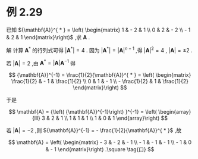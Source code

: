 # 例 2.29 
已知 ${\mathbf{A}}^{ * } = \left( \begin{matrix} 1 & - 2 & 1 \\ 0 & 2 & - 2 \\ - 1 & 2 & 1 \end{matrix}\right)$ ,求 $\mathbf{A}$ .

解 计算 ${\mathbf{A}}^{ * }$ 的行列式可得 $\left| {\mathbf{A}}^{ * }\right| = 4$ . 因为 $\left| {\mathbf{A}}^{ * }\right| = {\left| \mathbf{A}\right| }^{n - 1}$ ,得 ${\left| \mathbf{A}\right| }^{2} = 4$ , $\left| \mathbf{A}\right| = \pm 2$ .

若 $\left| \mathbf{A}\right| = 2$ ,由 ${\mathbf{A}}^{ * } = \left| \mathbf{A}\right| {\mathbf{A}}^{-1}$ 得

$$
{\mathbf{A}}^{-1} = \frac{1}{2}{\mathbf{A}}^{ * } = \left( \begin{matrix} \frac{1}{2} & - 1 & \frac{1}{2} \\ 0 & 1 & - 1 \\ - \frac{1}{2} & 1 & \frac{1}{2} \end{matrix}\right)
$$

于是

$$
\mathbf{A} = {\left( {\mathbf{A}}^{-1}\right) }^{-1} = \left( \begin{array}{lll} 3 & 2 & 1 \\ 1 & 1 & 1 \\ 1 & 0 & 1 \end{array}\right)
$$

若 $\left| \mathbf{A}\right| = - 2$ ,则 ${\mathbf{A}}^{-1} = - \frac{1}{2}{\mathbf{A}}^{ * }$ ,故

$$
\mathbf{A} = \left( \begin{matrix} - 3 & - 2 & - 1 \\ - 1 & - 1 & - 1 \\ - 1 & 0 & - 1 \end{matrix}\right) .\square \tag{口}
$$